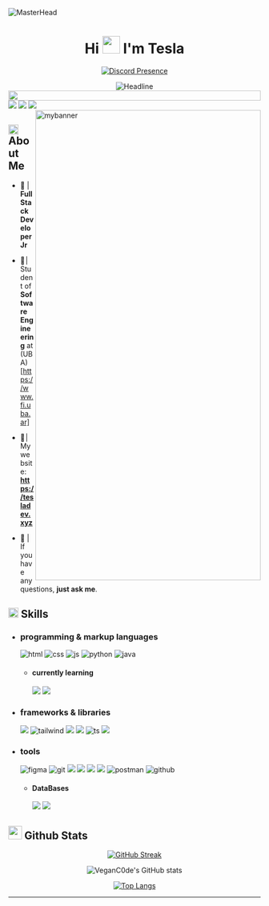 ![MasterHead](https://i.pinimg.com/originals/49/cd/d8/49cdd838e8c6d7fe5e2dd55deead5567.gif)
<h1 align="center">Hi <img src="https://images.emojiterra.com/google/noto-emoji/animated-emoji/1f44b-1f3fb.gif" width="35"> I'm Tesla </h1>

<div id="stats" align="center">
        
[![Discord Presence](https://lanyard.cnrad.dev/api/534677319072350208?theme=light&bg=222224&animated=false&hideDiscrim=true&borderRadius=30px&idleMessage=No%20matter%20when%20you%20read%20this,%20I'm%20coding.%20^^
)](https://discord.com/users/534677319072350208)
</div>
<div align=center>
        <img src="https://readme-typing-svg.herokuapp.com?color=%2300BFFF&size=32&center=true&vCenter=true&width=600&height=50&lines=Web+Developer;Software+Engineer+Student;Freelancer;Open-Source+Enthusiast" alt="Headline" />
    </div> 
 <div>   
<img src="https://i.imgur.com/dBaSKWF.gif" height="20" width="100%">
</div> 
<div>
<a href="https://dev.to/te5la_dev"><img src = "https://img.shields.io/badge/dev.to-00bfff?style=for-the-badge&logo=dev.to&logoColor=black" /></a> <a href="https://www.linkedin.com/in/daniel-bobadilla-/"> <img src = "https://img.shields.io/badge/LinkedIn-00bfff.svg?style=for-the-badge&logo=LinkedIn&logoColor=black" /></a> <img src = "https://img.shields.io/badge/Discord-00bfff.svg?style=for-the-badge&logo=Discord&logoColor=black" /> 
<img align="right" width="450" height="940" alt="mybanner" src="https://i.imgur.com/5mrSQSR.png"/>


<h2> <img src="https://i.giphy.com/media/v1.Y2lkPTc5MGI3NjExbmw0MzRvNDVoM2k4bDVsNTl0MHBqeTNldmVvY3AybHNrdmZheHFzMiZlcD12MV9pbnRlcm5hbF9naWZfYnlfaWQmY3Q9Zw/6IR5jC4m57mY46Sb4W/giphy.gif" width ="20"> About Me </h2>

-  🌌 |  **Full Stack Developer Jr**

-  🌌 |  Student of **Software Engineering** at (UBA) [https://www.fi.uba.ar]

-  🌌 |  My website:  **https://tesladev.xyz**

-  🌌 | If you have any questions, **just ask me**.

<h2><img src="https://i.giphy.com/media/v1.Y2lkPTc5MGI3NjExbmw0MzRvNDVoM2k4bDVsNTl0MHBqeTNldmVvY3AybHNrdmZheHFzMiZlcD12MV9pbnRlcm5hbF9naWZfYnlfaWQmY3Q9Zw/6IR5jC4m57mY46Sb4W/giphy.gif" width ="20"><b>    Skills</b></h2>
  
- <h3> programming & markup languages </h3>
  
  <img src = "https://img.shields.io/badge/HTML5-00bfff?style=for-the-badge&logo=html5&logoColor=black" alt = "html" />
  <img src = "https://img.shields.io/badge/CSS3-00bfff?style=for-the-badge&logo=css3&logoColor=black" alt = "css" />
  <img src = "https://img.shields.io/badge/JavaScript-00bfff?style=for-the-badge&logo=javascript&logoColor=black" alt = "js" />
  <img src = "https://img.shields.io/badge/Python-00bfff?style=for-the-badge&logo=python&logoColor=black" alt = "python" />
  <img src="https://img.shields.io/badge/Java-00bfff.svg?style=for-the-badge&logo=java&logoColor=black" 
      alt="java"/> 
  
  - <h4> currently learning </h4>
    <img src = "https://img.shields.io/badge/shell_script-00bfff?style=for-the-badge&logo=gnu-bash&logoColor=black"/>
    <img src = "https://img.shields.io/badge/c++-00bfff?style=for-the-badge&logo=c%2B%2B&logoColor=black" />
    
  
- <h3>  frameworks & libraries </h3>
  <img src = "https://img.shields.io/badge/Bootstrap-00bfff.svg?style=for-the-badge&logo=Bootstrap&logoColor=black" />
  <img src = "https://img.shields.io/badge/Tailwind_CSS-00bfff?style=for-the-badge&logo=tailwind-css&logoColor=black" alt = "tailwind" />
  <img src = "https://img.shields.io/badge/Spring%20Boot-00bfff.svg?style=for-the-badge&logo=Spring-Boot&logoColor=black" />
  <img src = "https://img.shields.io/badge/Angular-00bfff.svg?style=for-the-badge&logo=Angular&logoColor=black" />
  <img src = "https://img.shields.io/badge/TypeScript-00bfff?style=for-the-badge&logo=typescript&logoColor=black" alt = "ts" />
  <img src = "https://img.shields.io/badge/React-00bfff.svg?style=for-the-badge&logo=React&logoColor=black" />
  
- <h3> tools </h3>
    <img src = "https://img.shields.io/badge/figma-00bfff?style=for-the-badge&logo=figma&logoColor=black" alt = "figma" />
    <img src = "https://img.shields.io/badge/git-00bfff.svg?style=for-the-badge&logo=git&logoColor=black" alt = "git" />
  <img src = "https://img.shields.io/badge/adobe%20photoshop-00bfff.svg?style=for-the-badge&logo=adobe%20photoshop&logoColor=black" />
  <img src = "https://img.shields.io/badge/Visual%20Studio%20Code-00bfff.svg?style=for-the-badge&logo=Visual-Studio-Code&logoColor=black" />
  <img src = "https://img.shields.io/badge/Apache%20NetBeans%20IDE-00bfff.svg?style=for-the-badge&logo=Apache-NetBeans-IDE&logoColor=black" />
  <img src = "https://img.shields.io/badge/Docker-00bfff.svg?style=for-the-badge&logo=Docker&logoColor=black" />
  <img src="https://img.shields.io/badge/postman-00bfff.svg?style=for-the-badge&logo=postman&logoColor=black" alt="postman"/>
  <img src="https://img.shields.io/badge/github-00bfff.svg?style=for-the-badge&logo=github&logoColor=black" alt="github" />
 
  
  
  - <h4> DataBases </h4>
  
    <img src = "https://img.shields.io/badge/MySQL-00bfff.svg?style=for-the-badge&logo=MySQL&logoColor=black" />
    <img src = "https://img.shields.io/badge/MariaDB-00bfff.svg?style=for-the-badge&logo=MariaDB&logoColor=black" />


## <img src="https://i.giphy.com/media/v1.Y2lkPTc5MGI3NjExY2Nya2U2dHJ3eXJidjJjcDRyZ2xjanBucHJpZnZmYzM1cmEydGk4eiZlcD12MV9pbnRlcm5hbF9naWZfYnlfaWQmY3Q9Zw/TvLuZ00OIADoQ/giphy.gif" width="27"><b> Github Stats </b>

<div id="stats" align="center">



[![GitHub Streak](https://streak-stats.demolab.com?user=VeganC0de&theme=black-ice)](https://git.io/streak-stats)

![VeganC0de's GitHub stats](https://github-readme-stats.vercel.app/api?username=VeganC0de&show_icons=true&theme=black-ice)

[![Top Langs](https://github-readme-stats.vercel.app/api/top-langs/?username=VeganC0de&layout=compact)](https://github.com/VeganC0de/github-readme-stats)

</div>









---


